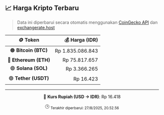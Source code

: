 

<!-- HARGA_KRIPTO -->
## 📈 Harga Kripto Terbaru

> Data ini diperbarui secara otomatis menggunakan [CoinGecko API](https://www.coingecko.com/) dan [exchangerate.host](https://exchangerate.host/)

<div align="center">

| 🪙 Token | 💰 Harga (IDR) |
|:------:|---------------:|
| 🟠 **Bitcoin (BTC)**   | Rp 1.835.086.843 |
| 🔵 **Ethereum (ETH)**  | Rp 75.817.657 |
| 🟣 **Solana (SOL)**    | Rp 3.366.265 |
| 🟢 **Tether (USDT)**   | Rp 16.423 |

---

💱 **Kurs Rupiah (USD → IDR)**: Rp 16.418

🕒 <sub>Terakhir diperbarui: 27/8/2025, 20.52.56</sub>

</div>
<!-- /HARGA_KRIPTO -->